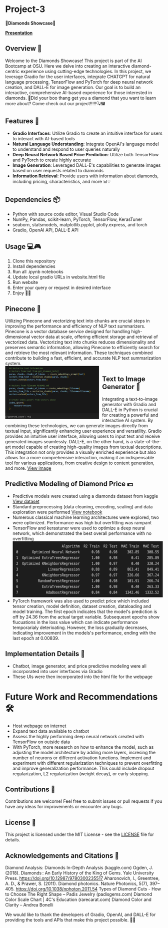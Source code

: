 # Project-3
💎**Diamonds Showcase**💎

[**Presentation**](https://docs.google.com/presentation/d/180iazh-0e2mQfu0h9xBafVOfzKl_t-bgL2INx06a48A/edit#slide=id.g26f1b39ef97_1_23)

## Overview 🌟
Welcome to the Diamonds Showcase! This project is part of the AI Bootcamp at OSU. Here we delve into creating an interactive diamond-centric experience using cutting-edge technologies. In this project, we leverage Gradio for the user interfaces, integrate CHATGPT for natural language processing, TensorFlow and PyTorch for deep neural network creation, and DALL-E for image generation. Our goal is to build an interactive, comprehensive AI-based experience for those interested in diamonds. 💬Did your boo thang get you a diamond that you want to learn more about? Come check out our project!!!!!🔍🖼️

## Features 🚀
- **Gradio Interfaces**: Utilize Gradio to create an intuitive interface for users to interact with AI-based tools
- **Natural Language Understanding**: Integrate OpenAI's language model to understand and respond to user queries naturally
- **Deep Neural Network Based Price Prediction**: Utilize both TensorFlow and PyTorch to create highly accurate 
- **Image Generation**: Leveraged DALL-E's capabilities to generate images based on user requests related to diamonds
- **Information Retrieval**: Provide users with information about diamonds, including pricing, characteristics, and more 📊💡

## Dependencies 📦
- Python with source code editor, Visual Studio Code
- NumPy, Pandas, scikit-learn, PyTorch, TensorFlow, KerasTuner
- seaborn, statsmodels, matplotlib.pyplot, plotly.express, and torch
- Gradio, OpenAI API, DALL-E API

## Usage 💻🎮
1. Clone this repository
2. Install dependencies
3. Run all .ipynb notebooks
4. Update local gradio URLs in website.html file
5. Run website
6. Enter your query or request in desired interface
7. Enjoy 💬🎉

## Pinecone 🌲
Utilizing Pinecone and vectorizing text into chunks are crucial steps in improving the performance and efficiency of NLP text summarizers. Pinecone is a vector database service designed for handling high-dimensional vector data at scale, offering efficient storage and retrieval of vectorized data. Vectorizing text into chunks reduces dimensionality and preserves semantic information, allowing Pinecone to efficiently search for and retrieve the most relevant information. These techniques combined contribute to building a fast, efficient, and accurate NLP text summarization system.</br>
<img src="/images/pinecone_code.png" alt="pinecone_code" style="width: 300px; float: left; margin-right: 10px;"/>

## Text to Image Generator 🤖
Integrating a text-to-image generator with Gradio and DALL-E in Python is crucial for creating a powerful and interactive AI system. By combining these technologies, we can generate images directly from textual input, significantly enhancing user experience and versatility. Gradio provides an intuitive user interface, allowing users to input text and receive generated images seamlessly. DALL-E, on the other hand, is a state-of-the-art model capable of creating high-quality images from textual descriptions. This integration not only provides a visually enriched experience but also allows for a more comprehensive interaction, making it an indispensable tool for various applications, from creative design to content generation, and more.
[View image](/diamonds/image1.png)

## Predictive Modeling of Diamond Price 💵
- Predictive models were created using a diamonds dataset from kaggle [View dataset](/diamonds.csv)
- Standard preprocessing (data cleaning, encoding, scaling) and data exploration were performed [View notebook](/Diamond_Price_Prediction_Model_Dev.ipynb)
- Numerous classical machine learning architectures were explored, two were optimized. Performance was high but overfitting was rampant
- TensorFlow and kerastuner were used to optimize a deep neural network, which demonstrated the best overall performance with no overfitting
![Model Performance](/images/model_performance.png)
- PyTorch framework was also used to predict price which included tensor creation, model definition, dataset creation, dataloading and model training. The first epoch indicates that the model's prediction is off by 24.36 from the actual target variable. Subsequesnt epochs show flucuations in the loss value which can indicate performance temporarialy deterioating. However, the loss gradually decreases, indicating improvement in the models's performance, ending with the last epoch at 0.00839. 

## Implementation Details 📝
- Chatbot, image generator, and price predictive modeling were all incorporated into user interfaces via Gradio
- These UIs were then incorporated into the html file for the webpage 

# Future Work and Recommendations 🛠️
- Host webpage on internet
- Expand text data available to chatbot
- Assess the highly performing deep neural network created with TensorFlow on outside data
- With PyTorch, more research on how to enhance the model, such as adjusting the model architecture by adding more layers, incresing the number of neurons or different activation functions. Implement and experiment with different regularization techniques to prevent overfitting and improve generalization performance. This could include dropout regularization, L2 regularization (weight decay), or early stopping.

## Contributions 🤝
Contributions are welcome! Feel free to submit issues or pull requests if you have any ideas for improvements or encounter any bugs.

## License 📜
This project is licensed under the MIT License - see the [LICENSE](LICENSE) file for details.

## Acknowledgements and Citations 🙏
Diamond Analysis: Diamonds In-Depth Analysis (kaggle.com)
Ogden, J. (2018). Diamonds : An Early History of the King of Gems. Yale University Press. https://doi.org/10.12987/9780300235517
Aharonovich, I., Greentree, A. D., & Prawer, S. (2011). Diamond photonics. Nature Photonics, 5(7), 397–405. https://doi.org/10.1038/nphoton.2011.54
Types of Diamond Cuts - How to Choose The Right Shape – Padis Jewelry (padisgems.com)
Diamond Color Scale Chart | 4C's Education (rarecarat.com)
Diamond Color and Clarity – Andrea Bonelli

We would like to thank the developers of Gradio, OpenAI, and DALL-E for providing the tools and APIs that make this project possible. 👏🌟
